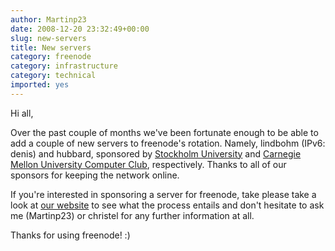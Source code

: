 ```yaml
---
author: Martinp23
date: 2008-12-20 23:32:49+00:00
slug: new-servers
title: New servers
category: freenode
category: infrastructure
category: technical
imported: yes
---
```

Hi all,

Over the past couple of months we've been fortunate enough to be able to add a couple of new servers to freenode's rotation.  Namely, lindbohm (IPv6: denis) and hubbard, sponsored by [Stockholm University](http://www.su.se/) and [Carnegie Mellon University Computer Club](http://www.club.cc.cmu.edu/), respectively.  Thanks to all of our sponsors for keeping the network online.

If you're interested in sponsoring a server for freenode, take please take a look at [our website](http://freenode.net/hosting_ircd.shtml) to see what the process entails and don't hesitate to ask me (Martinp23) or christel for any further information at all.

Thanks for using freenode! :)
